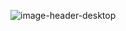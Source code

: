 ![image-header-desktop](https://user-images.githubusercontent.com/68768529/128334530-1452f1b9-7979-4352-b4ea-7bd299f72dbb.jpg)
